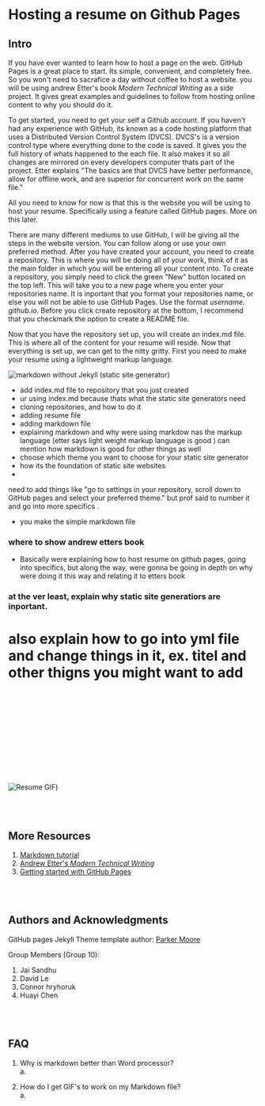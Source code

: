 # Hosting a resume on Github Pages

## Intro 



If you have ever wanted to learn how to host a page on the web. GitHub Pages is a great place to start. Its simple, convenient, and completely free. So you won't need to sacrafice a day without coffee to host a website. you will be using andrew Etter's book _Modern Technical Writing_ as a side project. It gives great examples and guidelines to follow from hosting online content to why you should do it.  

To get started, you need to get your self a Github account. If you haven't had any experience with GitHub, its known as a code hosting platform that uses a Distributed Version Control System (DVCS). DVCS's is a version control type where everything done to the code is saved. It gives you the full history of whats happened to the each file. It also makes it so all changes are mirrored on every developers computer thats part of the project. Etter explains "The basics are that DVCS have better performance, allow for offline work, and are superior for concurrent work
on the same file."  

All you need to know for now is that this is the website you will be using to host your resume. Specifically using a feature called GitHub pages. More on this later.  

There are many different mediums to use GitHub, I will be giving all the steps in the website version. You can follow along or use your own preferred method. After you have created your account, you need to create a repository. This is where you will be doing all of your work, think of it as the main folder in which you will be entering all your content into. To create a repository, you simply need to click the green "New" button located on the top left. This will take you to a new page where you enter your repositories name. It is inportant that you format your repositories name, or else you will not be able to use GitHub Pages. Use the format _username. github.io_. Before you click create repository at the bottom, I recommend that you checkmark the option to create a README file.  

Now that you have the repository set up, you will create an index.md file. This is where all of the content for your resume will reside. Now that everything is set up, we can get to the nitty gritty. First you need to make your resume using a lightweight markup language. 


![markdown without Jekyll (static site generator)](https://i.postimg.cc/2SBgR9tr/Capture.png)



* add index.md file to repository that you just created 
* ur using index.md because thats what the static site generators need 
* cloning repositories, and how to do it 
* adding resume file 
* adding markdown file 
* explaining markdown and why were using markdow nas the markup language (etter says light weight markup language is good ) can mention how markdown is good for other things as well
* choose which theme you want to choose for your static site generator
* how its the foundation of static site websites 
* 
 
 need to add things like "go to settings in your repository, scroll down to GitHub pages and select your preferred theme." but prof said to number it and go into more specifics . 

* you make the simple markdown file 


### where to show andrew etters book
* Basically were explaining how to host resume on github pages, going into specifics, but along the way, were gonna be going in depth on why were doing it this way and relating it to etters book


### at the ver least, explain why static site generatiors are inportant. 

# also explain how to go into yml file and change things in it, ex. titel and other thigns you might want to add





&nbsp;  
&nbsp;  
&nbsp;  
&nbsp;  
&nbsp;  
&nbsp;  
&nbsp;  
&nbsp;  
&nbsp;  
&nbsp;  
&nbsp;  
![Resume GIF](https://media.giphy.com/media/GCYpvQtCYQD5EBqXj5/giphy.gif))


&nbsp;  
&nbsp;  

## More Resources
1. [Markdown tutorial](https://www.markdowntutorial.com/)
2. [Andrew Etter's _Modern Technical Writing_](https://www.amazon.ca/Modern-Technical-Writing-Introduction-Documentation-ebook/dp/B01A2QL9SS)
3. [Getting started with GitHub Pages](https://pages.github.com/)
  
&nbsp;  
&nbsp;  

## Authors and Acknowledgments  
GitHub pages Jekyll Theme template author: [Parker Moore](https://github.com/parkr)  

Group Members (Group 10):  
1. Jai Sandhu
2. David Le
3. Connor hryhoruk
4. Huayi Chen




&nbsp;  
&nbsp;  

## FAQ  
1. Why is markdown better than Word processor?  
   a.

2. How do I get GIF's to work on my Markdown file?  
   a. 

